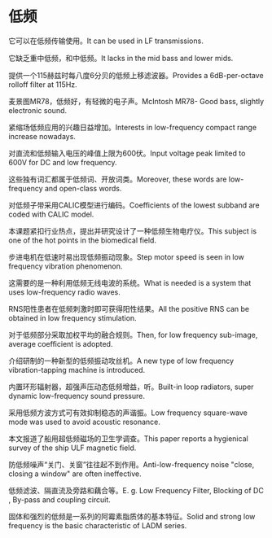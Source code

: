 # 低频

<p><span class="chinese">它可以在低频传输使用。</span><span class="english">It can be used in LF transmissions.</span></p>

<p><span class="chinese">它缺乏重中低频，和中低频。</span><span class="english">It lacks in the mid bass and lower mids.</span></p>

<p><span class="chinese">提供一个115赫兹时每八度6分贝的低频上移滤波器。</span><span class="english">Provides a 6dB-per-octave rolloff filter at 115Hz.</span></p>

<p><span class="chinese">麦景图MR78，低频好，有轻微的电子声。</span><span class="english">McIntosh MR78- Good bass, slightly electronic sound.</span></p>

<p><span class="chinese">紧缩场低频应用的兴趣日益增加。</span><span class="english">Interests in low-frequency compact range increase nowadays.</span></p>

<p><span class="chinese">对直流和低频输入电压的峰值上限为600伏。</span><span class="english">Input voltage peak limited to 600V for DC and low frequency.</span></p>

<p><span class="chinese">这些独有词汇都属于低频词、开放词类。</span><span class="english">Moreover, these words are low-frequency and open-class words.</span></p>

<p><span class="chinese">对低频子带采用CALIC模型进行编码。</span><span class="english">Coefficients of the lowest subband are coded with CALIC model.</span></p>

<p><span class="chinese">本课题紧扣行业热点，提出并研究设计了一种低频生物电疗仪。</span><span class="english">This subject is one of the hot points in the biomedical field.</span></p>

<p><span class="chinese">步进电机在低速时易出现低频振动现象。</span><span class="english">Step motor speed is seen in low frequency vibration phenomenon.</span></p>

<p><span class="chinese">这需要的是一种利用低频无线电波的系统。</span><span class="english">What is needed is a system that uses low-frequency radio waves.</span></p>

<p><span class="chinese">RNS阳性患者在低频刺激时即可获得阳性结果。</span><span class="english">All the positive RNS can be obtained in low frequency stimulation.</span></p>

<p><span class="chinese">对于低频部分采取加权平均的融合规则。</span><span class="english">Then, for low frequency sub-image, average coefficient is adopted.</span></p>

<p><span class="chinese">介绍研制的一种新型的低频振动攻丝机。</span><span class="english">A new type of low frequency vibration-tapping machine is introduced.</span></p>

<p><span class="chinese">内置环形辐射器，超强声压动态低频增益，听。</span><span class="english">Built-in loop radiators, super dynamic low-frequency sound pressure.</span></p>

<p><span class="chinese">采用低频方波方式可有效抑制稳态的声谐振。</span><span class="english">Low frequency square-wave mode was used to avoid acoustic resonance.</span></p>

<p><span class="chinese">本文报道了船用超低频磁场的卫生学调查。</span><span class="english">This paper reports a hygienical survey of the ship ULF magnetic field.</span></p>

<p><span class="chinese">防低频噪声“关门、关窗”往往起不到作用。</span><span class="english">Anti-low-frequency noise "close, closing a window" are often ineffective.</span></p>

<p><span class="chinese">低频滤波、隔直流及旁路和藕合等。</span><span class="english">E. g. Low Frequency Filter, Blocking of DC , By-pass and coupling circuit.</span></p>

<p><span class="chinese">固体和强烈的低频是一系列的阿霉素脂质体的基本特征。</span><span class="english">Solid and strong low frequency is the basic characteristic of LADM series.</span></p>

